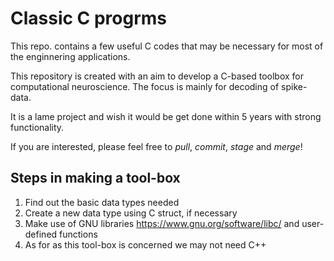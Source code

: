 # Classic C progrms


This repo. contains a few useful C codes that may be necessary for most of the enginnering applications. 

This repository is created with an aim to develop a C-based toolbox for computational neuroscience. The focus is mainly for decoding of spike-data. 

It is a lame project and wish it would be get done within 5 years with strong functionality. 

If you are interested, please feel free to *pull*, *commit*, *stage* and *merge*! 

## Steps in making a tool-box 
1. Find out the basic data types needed
2. Create a new data type using C struct, if necessary
3. Make use of GNU libraries <https://www.gnu.org/software/libc/> and user-defined functions
4. As for as this tool-box is concerned we may not need C++
